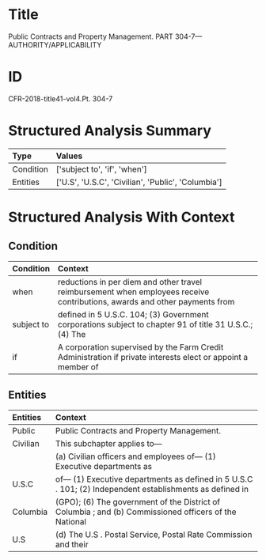 # Title

 Public Contracts and Property Management. PART 304-7—AUTHORITY/APPLICABILITY


# ID

 CFR-2018-title41-vol4.Pt. 304-7


# Structured Analysis Summary

| Type      | Values                                             |
|:----------|:---------------------------------------------------|
| Condition | ['subject to', 'if', 'when']                       |
| Entities  | ['U.S', 'U.S.C', 'Civilian', 'Public', 'Columbia'] |


# Structured Analysis With Context

 


## Condition

| Condition   | Context                                                                                                                    |
|:------------|:---------------------------------------------------------------------------------------------------------------------------|
| when        | reductions in per diem and other travel reimbursement when employees receive contributions, awards and other payments from |
| subject to  | defined in 5 U.S.C. 104; (3) Government corporations subject to chapter 91 of title 31 U.S.C.; (4) The                     |
| if          | A corporation supervised by the Farm Credit Administration if private interests elect or appoint a member of               |


## Entities

| Entities   | Context                                                                                                       |
|:-----------|:--------------------------------------------------------------------------------------------------------------|
| Public     | Public  Contracts and Property Management.                                                                    |
| Civilian   | This subchapter applies to&#8212;                                                                             |
|            |               (a)  Civilian officers and employees of&#8212; (1) Executive departments as                     |
| U.S.C      | of&#8212; (1) Executive departments as defined in 5 U.S.C . 101; (2) Independent establishments as defined in |
| Columbia   | (GPO); (6) The government of the District of Columbia ; and (b) Commissioned officers of the National         |
| U.S        | (d) The  U.S . Postal Service, Postal Rate Commission and their                                               |


